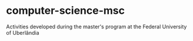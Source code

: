 # computer-science-msc
Activities developed during the master's program at the Federal University of Uberlândia
